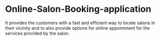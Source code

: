 # Online-Salon-Booking-application

It provides the customers with a fast and efficient way to locate salons in their vicinity and to also provide options for online appointment for the services provided by the salon.
